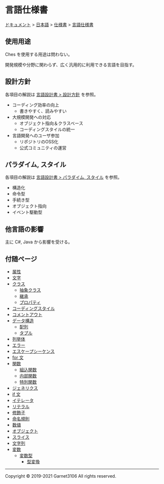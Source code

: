 # 言語仕様書

[ドキュメント](../../../index.md) > [日本語](../../index.md) > [仕様書](../index.md) > [言語仕様書](./index.md)

## 使用用途

Ches を使用する用途は問わない。

開発規模や分野に関わらず、広く汎用的に利用できる言語を目指す。

## 設計方針

各項目の解説は [言語設計書 > 設計方針](../../design/lang/policy/index.md) を参照。

- コーディング効率の向上
    - 書きやすく、読みやすい
- 大規模開発への対応
    - オブジェクト指向＆クラスベース
    - コーディングスタイルの統一
- 言語開発へのユーザ参加
    - リポジトリのOSS化
    - 公式コミュニティの運営

## パラダイム, スタイル

各項目の解説は [言語設計書 > パラダイム, スタイル](../../design/lang/paradigms/index.md) を参照。

- 構造化
- 命令型
- 手続き型
- オブジェクト指向
- イベント駆動型

## 他言語の影響

主に C#, Java から影響を受ける。

## 付随ページ

- [属性](./attribute/index.md)
- [文字](./character/index.md)
- [クラス](./class/index.md)
    - [抽象クラス](./class/abstract/index.md)
    - [継承](./class/inheritance/index.md)
    - [プロパティ](./class/property/index.md)
- [コーディングスタイル](./codingstyle/index.md)
- [コメントアウト](./commentout/index.md)
- [データ構造](./datastruct/index.md)
    - [配列](./datastruct/array/index.md)
    - [タプル](./datastruct/tuple/index.md)
- [列挙体](./enum/index.md)
- [エラー](./exception/index.md)
- [エスケープシーケンス](./escseq/index.md)
- [for 文](./for/index.md)
- [関数](./function/index.md)
    - [組込関数](./function/builtin/index.md)
    - [内部関数](./function/inner/index.md)
    - [特別関数](./function/special/index.md)
- [ジェネリクス](./generics/index.md)
- [if 文](./if/index.md)
- [イテレータ](./iterator/index.md)
- [リテラル](./literal/index.md)
- [修飾子](./modifier/index.md)
- [命名規則](./naming/index.md)
- [数値](./number/index.md)
- [オブジェクト](./object/index.md)
- [スライス](./slice/index.md)
- [文字列](./string/index.md)
- [変数](./variable/index.md)
    - [変数型](./variable/type/index.md)
        - [型変換](./variable/type/cast/index.md)

---

Copyright © 2019-2021 Garnet3106 All rights reserved.
